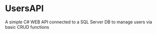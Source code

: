# UsersAPI
A simple C# WEB API connected to a SQL Server DB to manage users via basic CRUD functions
